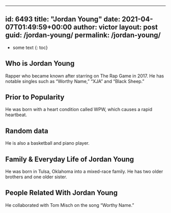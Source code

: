  ---
id: 6493
title: "Jordan Young"
date: 2021-04-07T01:49:59+00:00
author: victor
layout: post
guid: /jordan-young/
permalink: /jordan-young/
---

* some text
{: toc}

## Who is Jordan Young

Rapper who became known after starring on The Rap Game in 2017. He has notable singles such as &#8220;Worthy Name,&#8221; &#8220;XJA&#8221; and &#8220;Black Sheep.&#8221; 

## Prior to Popularity

He was born with a heart condition called WPW, which causes a rapid heartbeat. 

## Random data

He is also a basketball and piano player.

## Family & Everyday Life of Jordan Young

He was born in Tulsa, Oklahoma into a mixed-race family. He has two older brothers and one older sister.

## People Related With Jordan Young

He collaborated with Tom Misch on the song &#8220;Worthy Name.&#8221;
 
